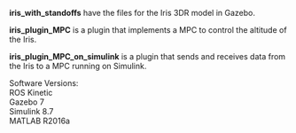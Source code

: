 **iris_with_standoffs** have the files for the Iris 3DR model in Gazebo. 

**iris_plugin_MPC** is a plugin that implements a MPC to control the altitude of the Iris.

**iris_plugin_MPC_on_simulink** is a plugin that sends and receives data from the Iris to a MPC running on Simulink.

Software Versions:  
ROS Kinetic  
Gazebo 7  
Simulink 8.7  
MATLAB R2016a
